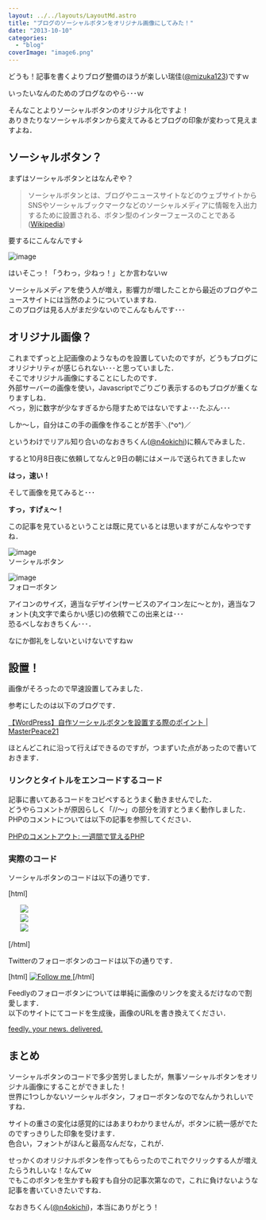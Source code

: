 ```yaml
---
layout: ../../layouts/LayoutMd.astro
title: "ブログのソーシャルボタンをオリジナル画像にしてみた！"
date: "2013-10-10"
categories: 
  - "blog"
coverImage: "image6.png"
---
```


どうも！記事を書くよりブログ整備のほうが楽しい瑞佳([@mizuka123](https://twitter.com/mizuka123))ですｗ

いったいなんのためのブログなのやら･･･ｗ

そんなことよりソーシャルボタンのオリジナル化ですよ！  
ありきたりなソーシャルボタンから変えてみるとブログの印象が変わって見えますよね．

## ソーシャルボタン？

まずはソーシャルボタンとはなんぞや？

> ソーシャルボタンとは、ブログやニュースサイトなどのウェブサイトからSNSやソーシャルブックマークなどのソーシャルメディアに情報を入出力するために設置される、ボタン型のインターフェースのことである([Wikipedia](http://ja.wikipedia.org/wiki/%E3%82%BD%E3%83%BC%E3%82%B7%E3%83%A3%E3%83%AB%E3%83%9C%E3%82%BF%E3%83%B3))

要するにこんなんです↓

![image](/archive/images/image5.png "image")

はいそこっ！「うわっ，少ねっ！」とか言わないｗ

ソーシャルメディアを使う人が増え，影響力が増したことから最近のブログやニュースサイトには当然のようについていますね．  
このブログは見る人がまだ少ないのでこんなもんです･･･

## オリジナル画像？

これまでずっと上記画像のようなものを設置していたのですが，どうもブログにオリジナリティが感じられない･･･と思っていました．  
そこでオリジナル画像にすることにしたのです．  
外部サーバーの画像を使い，Javascriptでごりごり表示するのもブログが重くなりますしね．  
べっ，別に数字が少なすぎるから隠すためではないですよ･･･たぶん･･･

しか～し，自分はこの手の画像を作ることが苦手＼(^o^)／

というわけでリアル知り合いのなおきちくん([@n4okichi](https://twitter.com/n4okichi))に頼んでみました．

すると10月8日夜に依頼してなんと9日の朝にはメールで送られてきましたｗ

**はっ，速い！**

そして画像を見てみると･･･

**すっ，すげぇ～！**

この記事を見ているということは既に見ているとは思いますがこんなやつですね．

![image](/archive/images/image6.png "image")   
ソーシャルボタン

![image](/archive/images/image7.png "image")  
フォローボタン

アイコンのサイズ，適当なデザイン(サービスのアイコン左に～とか)，適当なフォント(丸文字で柔らかい感じ)の依頼でこの出来とは･･･  
恐るべしなおきちくん･･･．

なにか御礼をしないといけないですねｗ

## 設置！

画像がそろったので早速設置してみました．

参考にしたのは以下のブログです．

[【WordPress】自作ソーシャルボタンを設置する際のポイント | MasterPeace21](http://masterpeace21.com/12855)

ほとんどこれに沿って行えばできるのですが，つまずいた点があったので書いておきます．

### リンクとタイトルをエンコードするコード

記事に書いてあるコードをコピペするとうまく動きませんでした．  
どうやらコメントが原因らしく「//～」の部分を消すとうまく動作しました．  
PHPのコメントについては以下の記事を参照してください．

[PHPのコメントアウト: 一週間で覚えるPHP](http://tmani.seesaa.net/article/4137000.html)

### 実際のコード

ソーシャルボタンのコードは以下の通りです．

\[html\]<div class="sns03"> <?php $url = get\_permalink(); $\_url = urlencode($url); $title = the\_title('','', false); $\_title = urlencode($title); ?> <ul style="list-style-type: none"> <li class="twitter"> <a href="http://twitter.com/intent/tweet?url=&lt;?php echo $\_url;?&gt;&amp;text=&lt;?php echo $\_title;?&gt;" target="\_blank"> <img src="Twitterの画像URL"> </a> <li class="hatena"> <a onclick="window.open('http://b.hatena.ne.jp/add?mode=confirm&amp;url=&lt;?php echo $\_url;?&gt;&amp;t=&lt;?php echo $\_title;?&gt;', '', 'width=500,height=400'); return false" href="http://b.hatena.ne.jp/add?mode=confirm&amp;url=&lt;?php echo $\_url;?&gt;&amp;t=&lt;?php echo $\_title;?&gt;" target="\_blank"> <img src="はてブの画像URL"> </a> <li class="facebook"> <a onclick="window.open('http://www.facebook.com/sharer.php?src=bm&amp;u=&lt;?php echo $\_url;?&gt;&amp;t=&lt;?php echo $\_title;?&gt;', '', 'width=500,height=400'); return false" href="http://www.facebook.com/sharer.php?src=bm&amp;u=&lt;?php echo $\_url;?&gt;&amp;t=&lt;?php echo $\_title;?&gt;" target="\_blank"> <img src="Facebookの画像URL"> </a> </li> </ul> </div> \[/html\]

Twitterのフォローボタンのコードは以下の通りです．

\[html\] <a href="https://twitter.com/intent/user?screen\_name=ユーザーID"> <img src="Twitterフォローボタンの画像URL" alt ="Follow me" /> </a>\[/html\]

Feedlyのフォローボタンについては単純に画像のリンクを変えるだけなので割愛します．  
以下のサイトにてコードを生成後，画像のURLを書き換えてください．

[feedly. your news. delivered.](http://www.feedly.com/factory.html)

## まとめ

ソーシャルボタンのコードで多少苦労しましたが，無事ソーシャルボタンをオリジナル画像にすることができました！  
世界に1つしかないソーシャルボタン，フォローボタンなのでなんかうれしいですね．

サイトの重さの変化は感覚的にはあまりわかりませんが，ボタンに統一感がでたのですっきりした印象を受けます．  
色合い，フォントがほんと最高なんだな，これが．

せっかくのオリジナルボタンを作ってもらったのでこれでクリックする人が増えたらうれしいな！なんてｗ  
でもこのボタンを生かすも殺すも自分の記事次第なので，これに負けないような記事を書いていきたいですね．

なおきちくん([@n4okichi](https://twitter.com/n4okichi))，本当にありがとう！
